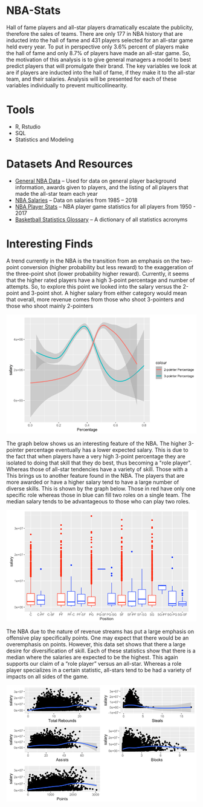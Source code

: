 # NBA-Stats
Hall of fame players and all-star players dramatically escalate the publicity, therefore the sales of teams. There are only 177 in NBA history that are inducted into the hall of fame and 431 players selected for an all-star game held every year. To put in perspective only 3.6% percent of players make the hall of fame and only 8.7% of players have made an all-star game.  So, the motivation of this analysis is to give general managers a model to best predict players that will promulgate their brand. The key variables we look at are if players are inducted into the hall of fame, if they make it to the all-star team, and their salaries. Analysis will be presented for each of these variables individually to prevent multicollinearity.  

# Tools
- R, Rstudio
- SQL 
- Statistics and Modeling

# Datasets And Resources
* [General NBA Data](https://www.kaggle.com/open-source-sports/mens-professional-basketball) – Used for data on general player background information, awards given to players, and the listing of all players that made the all-star team each year
* [NBA Salaries](https://data.world/datadavis/nba-salaries) – Data on salaries from 1985 – 2018
* [NBA Player Stats](https://www.kaggle.com/drgilermo/nba-players-stats) – NBA player game statistics for all players from 1950 - 2017
* [Basketball Statistics Glossary](https://www.basketball-reference.com/about/glossary.html) – A dictionary of all statistics acronyms

# Interesting Finds
A trend currently in the NBA is the transition from an emphasis on the two-point conversion (higher probability but less reward) to the exaggeration of the three-point shot (lower probability higher reward). Currently, it seems that the higher rated players have a high 3-point percentage and number of attempts. So, to explore this point we looked into the salary versus the 2-point and 3-point shot. A higher salary from either category would mean that overall, more revenue comes from those who shoot 3-pointers and those who shoot mainly 2-pointers

![alt text](https://github.com/kwanfucius/NBA-Stats/blob/main/Images/Salary%20and%20Shot%20Type%20Percentage.png)

The graph below shows us an interesting feature of the NBA. The higher 3-pointer percentage eventually has a lower expected salary. This is due to the fact that when players have a very high 3-point percentage they are isolated to doing that skill that they do best, thus becoming a "role player". Whereas those of all-star tendencies have a variety of skill. Those with a This brings us to another feature found in the NBA. The players that are more awarded or have a higher salary tend to have a large number of diverse skills. This is shown by the graph below. Those in red have only one specific role whereas those in blue can fill two roles on a single team. The median salary tends to be advantageous to those who can play two roles. 

![alt text](https://github.com/kwanfucius/NBA-Stats/blob/main/Images/Salary%20and%20Player%20Position.png)

The NBA due to the nature of revenue streams has put a large emphasis on offensive play specifically points. One may expect that there would be an overemphasis on points. However, this data set shows that there a large desire for diversification of skill. Each of these statistics show that there is a median where the salaries are expected to be the highest. This again supports our claim of a “role player” versus an all-star. Whereas a role player specializes in a certain statistic, all-stars tend to be had a variety of impacts on all sides of the game. 

![alt text](https://github.com/kwanfucius/NBA-Stats/blob/main/Images/Salary%20and%20Individual%20Stats.png)
